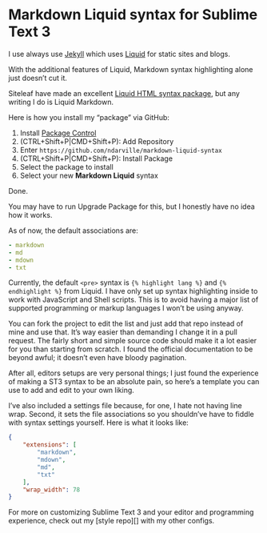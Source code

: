Markdown Liquid syntax for Sublime Text 3
=========================================
I use always use [Jekyll][] which uses [Liquid][] for static sites and blogs.

With the additional features of Liquid, Markdown syntax highlighting alone just doesn’t cut it.

Siteleaf have made an excellent [Liquid HTML syntax package][html], but any writing I do is Liquid Markdown.

Here is how you install my “package” via GitHub:

1. Install [Package Control](https://packagecontrol.io/installation)
2. (CTRL+Shift+P|CMD+Shift+P): Add Repository
3. Enter `https://github.com/ndarville/markdown-liquid-syntax`
4. (CTRL+Shift+P|CMD+Shift+P): Install Package
5. Select the package to install
6. Select your new **Markdown Liquid** syntax

Done.

You may have to run Upgrade Package for this, but I honestly have no idea how it works.

As of now, the default associations are:

```yaml
- markdown
- md
- mdown
- txt
```

Currently, the default `<pre>` syntax is `{% highlight lang %}` and `{% endhighlight %}` from Liquid. I have only set up syntax highlighting inside to work with JavaScript and Shell scripts. This is to avoid having a major list of supported programming or markup languages I won’t be using anyway.

You can fork the project to edit the list and just add that repo instead of mine and use that. It’s way easier than demanding I change it in a pull request. The fairly short and simple source code should make it a lot easier for you than starting from scratch. I found the official documentation to be beyond awful; it doesn’t even have bloody pagination.

After all, editors setups are very personal things; I just found the experience of making a ST3 syntax to be an absolute pain, so here’s a template you can use to add and edit to your own liking.

I’ve also included a settings file because, for one, I hate not having line wrap. Second, it sets the file associations so you shouldn’ve have to fiddle with syntax settings yourself. Here is what it looks like:

```json
{
    "extensions": [
        "markdown",
        "mdown",
        "md",
        "txt"
    ],
    "wrap_width": 78
}
```

For more on customizing Sublime Text 3 and your editor and programming experience, check out my [style repo][] with my other configs.


[jekyll]: https://jekyllrb.com
[liquid]: https://shopify.github.io/liquid/
[html]: https://github.com/siteleaf/liquid-syntax-mode
[style]: https://github.com/ndarville/style
